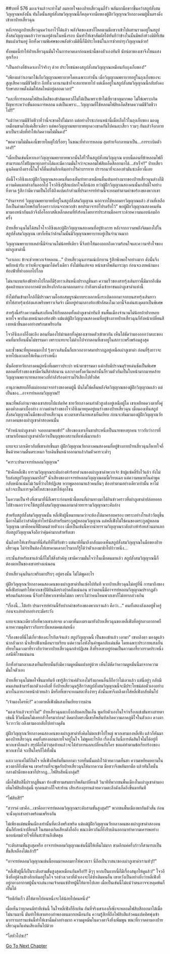 ##บทที่ 576 มองเจ้าแล้วจะทำไม!
ลมหายใจของป๋ายเสี่ยวฉุนถี่รัว พลันยกมือขวาขึ้นคว้าสถูปสั่งสมวิญญาณหลังนั้น ทันใดนั้นสถูปสั่งสมวิญญาณนี้ก็หลุดจากมือของผู้ฝึกวิญญาณวัยกลางคนผู้นั้นตรงดิ่งเข้าหาป๋ายเสี่ยวฉุน

หลังจากถูกป๋ายเสี่ยวฉุนคว้าเอาไว้ได้แล้ว พลังจิตของเขาก็ไหลตามมือขวาเข้าไปผสานรวมอยู่ในสถูปสั่งสมวิญญาณแล้วว่ายวนอยู่ด้านในหนึ่งรอบ นั่นทำให้เขาสัมผัสได้ทันทีว่าข้างในนั้นมีพลังห้วงมิติที่เข้มข้นแฝงเร้นอยู่ อีกทั้งความพิเศษของพลังห้วงมิตินี้ก็มีประโยชน์ในการช่วยบำรุงวิญญาณด้วย!

ทั้งหมดนี้ทำให้ป๋ายเสี่ยวฉุนมั่นใจในการคาดเดาก่อนหน้านี้ของตัวเองทันที นัยน์ตาของเขาจึงโชนแสงลุกเรือง

“เป็นอย่างที่ข้าเดาเอาไว้จริงๆ ด้วย ประโยชน์ของสถูปสั่งสมวิญญาณเหมือนกับถุงเก็บของ!”

“เพียงแต่ว่าเอามาใช้เก็บวิญญาณพยาบาทโดยเฉพาะเท่านั้น เมื่อวิญญาณพยาบาทอยู่ในถุงเก็บของจะสูญเสียความมีชีวิตชีวา อีกทั้งเวลานานเข้าก็จะสลายหายไป แต่เมื่ออยู่ในสถูปสั่งสมวิญญาณนี้กลับยังคงรักษาสภาพดั้งเดิมให้สดใหม่อยู่ตลอดเวลา!”

“และที่การหลอมไฟสิบเอ็ดสีของข้าล้มเหลวก็ไม่ได้เป็นเพราะข้าไม่เชี่ยวชาญมากพอ ไม่ใช่เพราะเกิดปัญหาระหว่างขั้นตอนการหลอม แต่เป็นเพราะ...วิญญาณที่ใช้หลอมไฟสิบเอ็ดสีขาดความมีชีวิตชีวาไป!!”

“แม้ว่าความมีชีวิตชีวาที่ว่านี้จะขาดไปไม่มาก แต่อย่างไรซะก่อนหน้านี้เมื่อเก็บไว้ในถุงเก็บของ มองดูเหมือนขาดไปแค่เสี้ยวเดียว แต่พอวิญญาณพยาบาททุกดวงขาดกันไปคนละเสี้ยว รวมๆ กันแล้วจึงกลายมาเป็นระดับที่ทำให้เกิดความไม่มั่นคง!”

“พอความไม่มั่นคงนี้ขยายใหญ่ไปเรื่อยๆ ในขณะที่ทำการหลอม สุดท้ายจึงกลายมาเป็น...การระเบิดตัวเอง!!”

“เมื่อเป็นเช่นนี้หากเอาวิญญาณพยาบาทพวกนั้นใส่ไว้ในสถูปสั่งสมวิญญาณ แบบนี้ตอนที่ข้าหลอมไฟก็สามารถแก้ไขปัญหาทุกอย่างได้และมีความมั่นใจว่าจะหลอมไฟสิบเอ็ดสีออกมาได้...สำเร็จ!!” ป๋ายเสี่ยวฉุนคิดมาถึงตรงนี้ในใจก็ตื่นเต้นฮึกเหิมอย่างไร้คำบรรยาย ปรารถนาที่จะลองทำมันซะเดี๋ยวนี้เลย

บัดนี้โจวอีซิงและผู้ฝึกวิญญาณสองคนที่มองเห็นท่าทางเหมือนตื่นเต้นอย่างมากของป๋ายเสี่ยวฉุนต่างก็มีความคิดแตกต่างกันออกไป โจวอีซิงรู้สึกแปลกใจเล็กน้อย ทว่าผู้ฝึกวิญญาณสองคนนั้นกลับดีใจอย่างยิ่งยวด รู้สึกว่ามีความเป็นไปได้ถึงแปดเก้าส่วนที่ปรมาจารย์ท่านนี้จะยอมทำตามคำขอร้องของพวกเขา

“ปรมาจารย์ วิญญาณพยาบาทที่อยู่ในสถูปสั่งสมวิญญาณ นอกจากใช้หลอมยาวิญญาณแล้ว ส่วนที่เหลือถือเป็นคำขอโทษกับเรื่องคราวก่อนจากพวกข้า ขอปรมาจารย์โปรดรับไว้” พอผู้ฝึกวิญญาณสองคนหันมามองหน้ากันแล้วจึงถือโอกาสตีเหล็กตอนที่ยังร้อนโดยการประสานมือคารวะด้วยความนอบน้อมอีกครั้ง

ป๋ายเสี่ยวฉุนไม่ได้สนใจโจวอีซิงและผู้ฝึกวิญญาณสองคนที่อยู่ข้างกาย หลังจากกวาดพลังจิตมองไปในสถูปสั่งสมวิญญาณ เขาก็เห็นว่าด้านในนั้นมีวิญญาณพยาบาทอยู่เป็นจำนวนมาก

วิญญาณพยาบาทเหล่านี้มีจำนวนไม่น้อยทีเดียว นี่จึงทำให้มองออกถึงความร้อนใจและความจริงใจของเผ่าภูเขาดำนี้

“เอาเถอะ ข้าจะช่วยพวกเจ้าหลอม...” ป๋ายเสี่ยวฉุนอารมณ์เบิกบาน รู้สึกพึงพอใจอย่างมาก ดังนั้นจึงพยักหน้ารับ ทว่าเพิ่งจะพูดมาได้ครึ่งเดียว ยังไม่ทันเอ่ยจบ หน้าเขาก็พลันกระตุก ก่อนจะเงยหน้ามองท้องฟ้าที่ห่างออกไปไกล

ไม่นานบนท้องฟ้าห่างไปไกลก็มีรุ้งยาวเส้นหนึ่งปรากฏขึ้นมา ความเร็วของสายรุ้งเส้นยาวนี้มีมากถึงขีดสุดคล้ายแหวกอากาศด้วยเสียงกึกก้องมาตลอดทาง กำลังตรงดิ่งเข้าหาชนเผ่าภูเขาดำแห่งนี้

ยังไม่ทันเข้ามาใกล้ก็มีปราณรวมโอสถสมบูรณ์แบบระลอกหนึ่งระเบิดออกมาจากบนสายรุ้งเส้นยาว ทำให้สายรุ้งเปล่งแสงพริบพราวเจิดจ้า เมื่ออยู่ท่ามกลางท้องฟ้าอัสดงในเวลานี้จึงเด่นสะดุดตาเป็นพิเศษ

สายรุ้งนี้สร้างความสั่นสะเทือนให้กับตลอดทั้งเผ่าภูเขาดำทันที ชนพื้นเมืองจำนวนไม่น้อยอ้าปากหอบหายใจ พากันเงยหน้ามองท้องฟ้า แม้แต่ผู้ฝึกวิญญาณสองคนที่อยู่ข้างกายป๋ายเสี่ยวฉุนก็ยังหน้าเปลี่ยนสี เงยหน้าขึ้นมองอย่างพร้อมเพรียงกัน

โจวอีซิงเองก็อึ้งตะลึง ตอนที่มองไปม่านตาทั้งคู่ของเขาหดตัวเข้าหากัน เห็นได้ชัดว่ามองออกว่าตบะของคนที่มาเยือนนั้นไม่ธรรมดา เพราะแทบจะไม่ต่างไปจากตอนที่เขาอยู่ในสภาวะพรั่งพร้อมสูงสุด

และชั่วขณะที่ทุกคนมองไป รุ้งยาวเส้นนั้นก็แหวกอากาศมาปรากฏอยู่เหนือเผ่าภูเขาดำ ก่อนที่รุ้งยาวจะหายไปและเผยให้เห็นเงาร่างหนึ่ง

นั่นคือชายวัยกลางคนผู้หนึ่งที่ผมยาวประบ่า หน้าตาธรรมดา แต่กลับมีปราณดุร้ายเด่นชัดเป็นพิเศษ ตลอดทั้งร่างของเขามีควันสีดำล้อมวน และบางครั้งควันเหล่านั้นก็รวมตัวกันเป็นใบหน้ามากมายคล้ายวิญญาณพยาบาทหลายดวงที่กำลังร้องคำรามไร้เสียงไปทั่วทิศ

อานุภาพสยบก็ยิ่งแผ่ออกมาจากร่างของคนผู้นี้ นั่นไม่ใช่คลื่นพลังจิตวิญญาณของผู้ฝึกวิญญาณแล้ว แต่เป็นของ...อาจารย์หลอมวิญญาณ!!

ขณะที่พลังอำนาจของเขาสยบไปแปดทิศ ชายวัยกลางคนทำตัวสูงส่งอยู่เหนือผู้ใด เขาเหยียดดวงตาทั้งคู่มองต่ำลงมาเบื้องล่าง กวาดผ่านร่างของโจวอีซิงมาหยุดอยู่บนร่างของป๋ายเสี่ยวฉุน เมื่อมองเห็นสถูปสั่งสมวิญญาณในมือของป๋ายเสี่ยวฉุน ดวงตาเขาก็ฉายแสงเย็นเยียบ ก่อนจะหันมามองผู้ฝึกวิญญาณวัยกลางคนของเผ่าภูเขาดำสองคนนั้น

“หัวหน้าเผ่าภูเขาดำ จงออกมาพบข้า!” เสียงของเขาเย็นชาประหนึ่งเป็นนายของทุกคน ราวกับว่าการที่เขามาเยือนเผ่าภูเขาดำถือว่าเป็นบุญของสถานที่แห่งนี้มากแล้ว

แทบจะเวลาเดียวกับที่เขาเอ่ยขึ้นมา ผู้ฝึกวิญญาณวัยกลางคนสองคนที่อยู่ข้างกายป๋ายเสี่ยวฉุนก็หายใจถี่ขึ้นด้วยความตื่นตระหนก รีบเดินขึ้นหน้าออกมาแล้วก้มตัวคารวะต่ำๆ

“คารวะปรมาจารย์หลอมวิญญาณ”

“ข้าคือหลี่เฟิง ยารวมวิญญาณระดับล่างห้าร้อยส่วนของเผ่าภูเขาดำพวกเจ้า ข้าผู้แซ่หลี่รับไว้แล้ว ยังไม่รีบส่งสถูปวิญญาณมาอีก!” น้ำเสียงของอาจารย์หลอมวิญญาณคนนี้เรียบเฉย แต่ความหมายในคำพูดกลับหนักแน่นไม่เว้นที่ว่างให้ปฏิเสธ หากพูดออกมาแล้วคนอื่นๆ ต้องทำตามอย่างเดียวเท่านั้น หาไม่แล้วจะเป็นการจุดไฟโทสะของเขาให้ลุกโชน

ในความเป็นจริงที่เขามาที่นี่ก็เพราะก่อนหน้านี้ตอนที่ผ่านทางมาได้ยินข่าวคราวที่เผ่าภูเขาดำปล่อยออกไปข้างนอกว่าจะใช้สถูปสั่งสมวิญญาณแลกมาด้วยยารวมวิญญาณระดับล่าง

สำหรับสถูปสั่งสมวิญญาณนั้น หลี่เฟิงผู้นี้หมายมาดว่าจะต้องได้มาครอบครอง เพราะอย่างไรแล้ววัตถุชิ้นนี้อาจไม่ถือว่าสำคัญเท่าไหร่นักสำหรับตระกูลผู้หลอมวิญญาณ แต่หลี่เฟิงไม่ใช่คนของตระกูลผู้หลอมวิญญาณ เขาคือคนที่ฝึกตนด้วยตัวเอง เมื่อเป็นเช่นนี้หากนำยารวมวิญญาณระดับล่างห้าร้อยส่วนมาแลกกับสถูปวิญญาณจึงถือว่าคุ้มค่ามากสำหรับเขา

นั่นถึงทำให้เขารีบมาที่นี่ทันทีที่ได้รับข่าว แต่นาทีที่มาถึงกลับมองเห็นสถูปสั่งสมวิญญาณในมือของป๋ายเสี่ยวฉุน ไม่จำเป็นต้องให้เขาคาดเดาอะไรมากก็รู้ได้ว่าตัวเองมาช้าไปก้าวหนึ่ง...

กระนั้นสำหรับเขาแล้วนี่ก็ไม่ใช่สิ่งสำคัญ เขามีความมั่นใจว่าในเมื่อตนมาแล้ว สถูปสั่งสมวิญญาณนี้ก็ต้องตกเป็นของเขาอย่างแน่นอน

ป๋ายเสี่ยวฉุนยืนกะพริบตาปริบๆ อยู่ตรงนั้น ไม่ได้พูดอะไร

ผู้ฝึกวิญญาณวัยกลางคนสองคนของเผ่าภูเขาดำยืนเซ่อไปทันที หากป๋ายเสี่ยวฉุนไม่อยู่ที่นี่ การมาถึงของหลี่เฟิงย่อมทำให้พวกเขาปิติยินดีอย่างบ้าคลั่งแน่นอน ทว่าตอนนี้มีอาจารย์หลอมวิญญาณปรากฏตัวพร้อมกันสองคน นี่จึงทำให้พวกเขาคิดไม่ตก เพราะไม่ว่าคนไหนพวกเขาก็ไม่อยากล่วงเกิน

“เรื่องนี้...ไต้เท้า ปรมาจารย์ท่านนี้รับปากคำขอร้องของพวกเราแล้ว คือว่า...” คนทั้งสองลังเลอยู่ชั่วครู่ก่อนจะเอ่ยปากอย่างระมัดระวัง

แทบจะขณะเดียวกับที่พวกเขาเอ่ยจบ ดวงตาที่มองตรงมายังป๋ายเสี่ยวฉุนของหลี่เฟิงที่อยู่กลางอากาศก็ฉายความดุดันราวกับกระบี่แหลมคมเล่มหนึ่ง

“เรื่องของที่นี่ไม่เกี่ยวข้องอะไรกับเจ้าแล้ว สถูปวิญญาณนี้ เป็นของข้าแล้ว เอามา” เขาถลึงตา มองดูแล้วน่ากลัวมาก น้ำเสียงฟังเหมือนราบเรียบ แต่ความโอหังในคำพูดกลับเด่นชัด โดยเฉพาะประกายแสงเย็นเยียบในดวงตาที่ราวกับว่าหากป๋ายเสี่ยวฉุนกล้าปฏิเสธ สิ่งที่รอเขาอยู่ย่อมเป็นความเกรี้ยวกราดประหนึ่งอสนีพิโรธแน่นอน

อีกทั้งท่ามกลางแสงเย็นเยียบนั้นยังมีความดูหมิ่นแฝงอยู่ด้วย เห็นได้ชัดว่าความดูหมิ่นนี้มาจากความมั่นใจตัวเอง

ป๋ายเสี่ยวฉุนไม่พอใจขึ้นมาทันที เขารู้สึกว่าแค่ตัวเองไม่รังแกคนอื่นก็ถือว่าไม่เลวแล้ว แต่นี่อยู่ๆ กลับมีคนแล่นเข้ามารังแกตัวเองถึงที่ ยิ่งป๋ายเสี่ยวฉุนรู้สึกว่าสถูปสั่งสมวิญญาณนี้จะมีประโยชน์ต่อตัวเองอย่างมากในภายภาคหน้าด้วยแล้ว มีหรือที่เขาจะยอมสละทิ้งง่ายๆ ดังนั้นเขาจึงถลึงตาใส่หลี่เฟิงกลับคืนไป

“เจ้ามองใครห๊ะ!” ดวงตาหลี่เฟิงมีแสงเย็นเยียบวาบผ่าน

“มองเจ้าแล้วจะทำไม!” ป๋ายเสี่ยวฉุนตะเบ็งกลับคอเป็นเอ็น พูดกับตัวเองในใจว่าเรื่องแข่งขันทางสายตาเช่นนี้ ชีวิตนี้ตนไม่เคยกลัวใครมาก่อน! คิดมาถึงตรงนี้เขาก็พลันบังเกิดความภาคภูมิใจในตัวเอง ดวงตาจึงวาววับ ถลึงตามองกลับไปอย่างดุดัน

ผู้ฝึกวิญญาณวัยกลางคนสองคนของเผ่าภูเขาดำยิ่งคิดไม่ตกเข้าไปใหญ่ พวกเขามองหลี่เฟิง แล้วก็หันมามองป๋ายเสี่ยวฉุน คนทั้งสองถอนหายใจอยู่ในใจ ไม่พูดอะไรอีก เรื่องในวันนี้การตัดสินใจไม่ได้อยู่ที่พวกเขาอีกแล้ว สรุปคือไม่ว่าสุดท้ายแล้วจะได้ทำการแลกเปลี่ยนกับใคร ขอแค่ทำตามข้อเรียกร้องของพวกเขาได้ จะเป็นใครก็ได้ทั้งนั้น

และเวลาแค่ไม่กี่อึดใจ หลี่เฟิงก็พลันยิ้มออกมา รอยยิ้มนั้นแฝงไว้ด้วยความเย็นชา ความเหยียดหยามในดวงตาก็ยิ่งชัดเจน เขาคร้านที่จะพูดกับป๋ายเสี่ยวฉุนให้มากความ มือขวาจึงพลันยกมือ แล้วทันใดนั้นกลางฝ่ามือของเขาก็ปรากฏ...ไฟสิบสีหนึ่งกลุ่ม!!

เมื่อไฟสิบสีนี้ปรากฏขึ้นมา ท้องฟ้ายามสนธยาก็พลันเปลี่ยนสี วินาทีที่พวกชนพื้นเมืองในเผ่าภูเขาดำมองเห็นไฟสิบสีกลุ่มนี้ ทุกคนต่างก็ใจสะท้าน เสียงร้องอุทานด้วยความตะลึงดังเอ็ดอึงขึ้นมาทันที

“ไฟสิบสี!!”

“สวรรค์ เขาคือ...เขาคืออาจารย์หลอมวิญญาณระดับสามขั้นสูงสุด!!” พวกชนพื้นเมืองพากันตัวสั่น ก่อนจะนั่งคุกเข่าอย่างพร้อมเพรียงกัน

ไม่เพียงแต่ชนพื้นเมืองเท่านั้นที่ตะลึงพรึงเพริด แม้แต่ผู้ฝึกวิญญาณวัยกลางคนของเผ่าภูเขาดำสองคนนั้นก็ยังหน้าเปลี่ยนสี ในสมองเกิดเสียงดังอื้ออึง ขณะเดียวกันก็ยิ่งรีบเดินออกมาทำความเคารพอย่างนอบน้อมด้วยใจที่สั่นสะท้านถึงขีดสุด

“ระดับสามขั้นสูงสุดหรือ อาจารย์หลอมวิญญาณเช่นนี้มีให้เห็นไม่มาก ขาดอีกแค่ครึ่งก้าวก็สามารถเป็นขั้นสีเหลืองได้แล้ว!!”

“อาจารย์หลอมวิญญาณเช่นนี้ยอมมาหลอมยาให้พวกเรา นี่ถือเป็นวาสนาของเผ่าภูเขาดำเราแท้ๆ!!”

“หลี่เฟิงผู้นี้ก็เป็นระดับสามขั้นสูงสุดเหมือนกันหรือ!!! ดีๆๆ หากเป็นแบบนี้ก็มีเรื่องสนุกให้ดูแล้ว!” โจวอีซิงที่อยู่ด้านข้างฮึกเหิมอยู่ในใจ รอช่วงเวลาที่ตัวเองจะได้ซ้ำเติมคนอื่น เขาหวังเป็นอย่างยิ่งว่าหลี่เฟิงที่อยู่กลางอากาศผู้นั้นจะเล่นงานเจ้าคนแซ่ป๋ายผู้นี้ให้ตายไปเลย เมื่อเป็นเช่นนี้ไม่แน่ว่าตนอาจจะหลุดพ้นก็เป็นได้

“รีบตีกันเร็ว ตีให้ตายไปคนหนึ่งจะได้น้อยไปคนหนึ่ง!”

เมื่อเห็นว่าทุกคนมีท่าทีเช่นนี้ ในใจหลี่เฟิงก็ฮึกเหิม อันที่จริงเขาเองก็เพิ่งจะหลอมไฟสิบสีออกมาได้เมื่อไม่นานมานี้ มันทำให้เขาผยองลำพองตนมากเหมือนกัน ความรู้สึกที่ถือไฟสิบสีแล้วคนแปดทิศพุ่งเข้ามากราบกรานเช่นนี้ทำให้เขาดื่มด่ำอย่างมาก ความดูหมิ่นในดวงตาจึงยิ่งเพิ่มพูน ขณะที่กวาดตามองป๋ายเสี่ยวฉุนก็แค่นเสียงเย็นไปด้วย

“ไสหัวไปซะ!”




[Go To Next Chapter]( ./14.md)